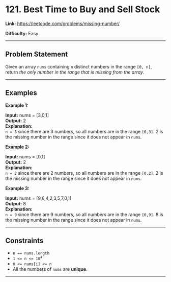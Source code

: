 # 121. Best Time to Buy and Sell Stock

**Link:** https://leetcode.com/problems/missing-number/

**Difficulty:** Easy

---

## Problem Statement

Given an array `nums` containing `n` distinct numbers in the range `[0, n]`, return _the only number in the range that is missing from the array_.

---

## Examples

**Example 1:**

**Input:** nums = [3,0,1] \
**Output:** 2 \
**Explanation:** \
`n = 3` since there are 3 numbers, so all numbers are in the range `[0,3]`. 2 is the missing number in the range since it does not appear in `nums`.

**Example 2:**

**Input:** nums = [0,1] \
**Output:** 2 \
**Explanation:** \
`n = 2` since there are 2 numbers, so all numbers are in the range `[0,2]`. 2 is the missing number in the range since it does not appear in `nums`.

**Example 3:**

**Input:** nums = [9,6,4,2,3,5,7,0,1] \
**Output:** 8 \
**Explanation:** \
`n = 9` since there are 9 numbers, so all numbers are in the range `[0,9]`. 8 is the missing number in the range since it does not appear in `nums`.

---

## Constraints

- `n == nums.length`
- <code>1 <= n <= 10<sup>4</sup></code>
- <code>0 <= nums[i] <= n</code>
- All the numbers of `nums` are **unique**.

---